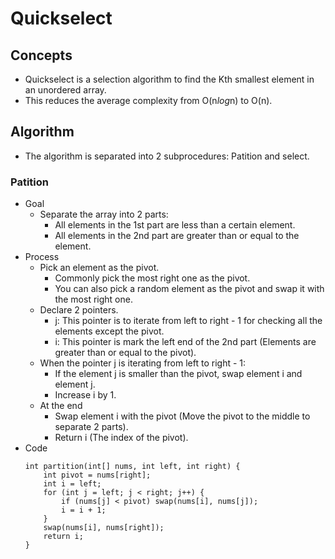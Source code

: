 # Quickselect

## Concepts
- Quickselect is a selection algorithm to find the Kth smallest element in an unordered array.
- This reduces the average complexity from O(n<i>log</i>n) to O(n).

## Algorithm
- The algorithm is separated into 2 subprocedures: Patition and select.

### Patition
- Goal
   - Separate the array into 2 parts:
      - All elements in the 1st part are less than a certain element.
      - All elements in the 2nd part are greater than or equal to the element.
- Process
   - Pick an element as the pivot.
      - Commonly pick the most right one as the pivot.
      - You can also pick a random element as the pivot and swap it with the most right one.
   - Declare 2 pointers.
      - j: This pointer is to iterate from left to right - 1 for checking all the elements except the pivot.
      - i: This pointer is mark the left end of the 2nd part (Elements are greater than or equal to the pivot).
   - When the pointer j is iterating from left to right - 1:
      - If the element j is smaller than the pivot, swap element i and element j.
      - Increase i by 1.
   - At the end
      - Swap element i with the pivot (Move the pivot to the middle to separate 2 parts).
      - Return i (The index of the pivot).
- Code
  ```
  int partition(int[] nums, int left, int right) {
      int pivot = nums[right];
      int i = left;
      for (int j = left; j < right; j++) {
          if (nums[j] < pivot) swap(nums[i], nums[j]);
          i = i + 1;
      }
      swap(nums[i], nums[right]);
      return i;
  }
  ```
